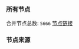### 所有节点
合并节点总数: `5666`
[节点链接](https://github.com/rzhy1/33/raw/master/sub/sub_merge_base64.txt)

### 节点来源
